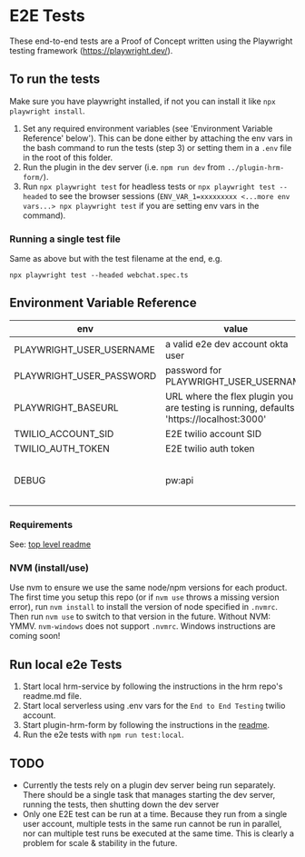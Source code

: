 # E2E Tests
These end-to-end tests are a Proof of Concept written using the Playwright testing framework (https://playwright.dev/).

## To run the tests
Make sure you have playwright installed, if not you can install it like `npx playwright install`.

1. Set any required environment variables (see 'Environment Variable Reference' below').
This can be done either by attaching the env vars in the bash command to run the tests (step 3) or setting them in a `.env` file in the root of this folder.
2. Run the plugin in the dev server (i.e. `npm run dev` from `../plugin-hrm-form/`).
3. Run `npx playwright test` for headless tests or `npx playwright test --headed` to see the browser sessions (`ENV_VAR_1=xxxxxxxxx <...more env vars...> npx playwright test` if you are setting env vars in the command).

### Running a single test file

Same as above but with the test filename at the end, e.g.
```shell
npx playwright test --headed webchat.spec.ts
```

## Environment Variable Reference

| env | value | comment |
|--------------------------|----------------------------|---|
| PLAYWRIGHT_USER_USERNAME | a valid e2e dev account okta user | |
| PLAYWRIGHT_USER_PASSWORD | password for PLAYWRIGHT_USER_USERNAME | |
| PLAYWRIGHT_BASEURL | URL where the flex plugin you are testing is running, defaults to 'https://localhost:3000' | |
| TWILIO_ACCOUNT_SID       | E2E twilio account SID | |
| TWILIO_AUTH_TOKEN        | E2E twilio auth token | |
| DEBUG                    | pw:api | optional, but recommended for useable log output |

### Requirements

See: [top level readme](../README.md)

### NVM (install/use)

Use nvm to ensure we use the same node/npm versions for each product. The first time you setup this repo (or if `nvm use` throws a missing version error), run `nvm install` to install the version of node specified in `.nvmrc`. Then run `nvm use` to switch to that version in the future. Without NVM: YMMV. `nvm-windows` does not support `.nvmrc`. Windows instructions are coming soon!

## Run local e2e Tests

1. Start local hrm-service by following the instructions in the hrm repo's readme.md file.
2. Start local serverless using .env vars for the `End to End Testing` twilio account.
3. Start plugin-hrm-form by following the instructions in the [readme](../plugin-hrm-form/README.md).
4. Run the e2e tests with `npm run test:local`.

## TODO
* Currently the tests rely on a plugin dev server being run separately. There should be a single task that manages starting the dev server, running the tests, then shutting down the dev server
* Only one E2E test can be run at a time. Because they run from a single user account, multiple tests in the same run cannot be run in parallel, nor can multiple test runs be executed at the same time. This is clearly a problem for scale & stability in the future.
